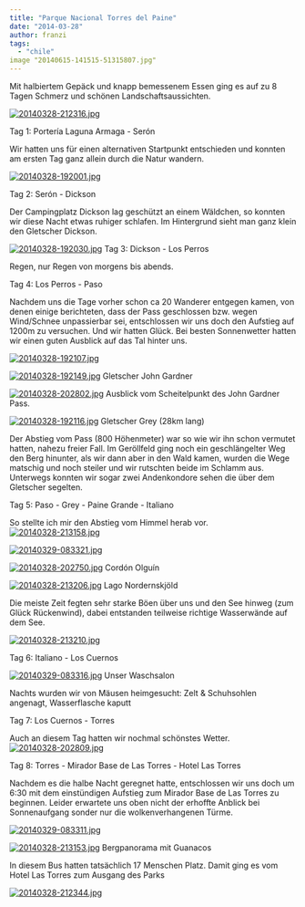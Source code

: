 ```yaml
---
title: "Parque Nacional Torres del Paine"
date: "2014-03-28"
author: franzi
tags: 
  - "chile"
image "20140615-141515-51315807.jpg"
---
```


Mit halbiertem Gepäck und knapp bemessenem Essen ging es auf zu 8 Tagen Schmerz und schönen Landschaftsaussichten.

[![20140328-212316.jpg](images/20140328-212316.jpg)](https://hafenstrand.wordpress.com/wp-content/uploads/2014/03/20140328-212316.jpg)

Tag 1: Portería Laguna Armaga - Serón

Wir hatten uns für einen alternativen Startpunkt entschieden und konnten am ersten Tag ganz allein durch die Natur wandern.

[![20140328-192001.jpg](images/20140328-192001.jpg)](https://hafenstrand.wordpress.com/wp-content/uploads/2014/03/20140328-192001.jpg)

Tag 2: Serón - Dickson

Der Campingplatz Dickson lag geschützt an einem Wäldchen, so konnten wir diese Nacht etwas ruhiger schlafen. Im Hintergrund sieht man ganz klein den Gletscher Dickson.

[![20140328-192030.jpg](images/20140328-192030.jpg)](https://hafenstrand.wordpress.com/wp-content/uploads/2014/03/20140328-192030.jpg) Tag 3: Dickson - Los Perros

Regen, nur Regen von morgens bis abends.

Tag 4: Los Perros - Paso

Nachdem uns die Tage vorher schon ca 20 Wanderer entgegen kamen, von denen einige berichteten, dass der Pass geschlossen bzw. wegen Wind/Schnee unpassierbar sei, entschlossen wir uns doch den Aufstieg auf 1200m zu versuchen. Und wir hatten Glück. Bei besten Sonnenwetter hatten wir einen guten Ausblick auf das Tal hinter uns.

[![20140328-192107.jpg](images/20140328-192107.jpg)](https://hafenstrand.wordpress.com/wp-content/uploads/2014/03/20140328-192107.jpg)

[![20140328-192149.jpg](images/20140328-192149.jpg)](https://hafenstrand.wordpress.com/wp-content/uploads/2014/03/20140328-192149.jpg) Gletscher John Gardner

[![20140328-202802.jpg](images/20140328-202802.jpg)](https://hafenstrand.wordpress.com/wp-content/uploads/2014/03/20140328-202802.jpg) Ausblick vom Scheitelpunkt des John Gardner Pass.

[![20140328-192116.jpg](images/20140328-192116.jpg)](https://hafenstrand.wordpress.com/wp-content/uploads/2014/03/20140328-192116.jpg) Gletscher Grey (28km lang)

Der Abstieg vom Pass (800 Höhenmeter) war so wie wir ihn schon vermutet hatten, nahezu freier Fall. Im Geröllfeld ging noch ein geschlängelter Weg den Berg hinunter, als wir dann aber in den Wald kamen, wurden die Wege matschig und noch steiler und wir rutschten beide im Schlamm aus. Unterwegs konnten wir sogar zwei Andenkondore sehen die über dem Gletscher segelten.

Tag 5: Paso - Grey - Paine Grande - Italiano

So stellte ich mir den Abstieg vom Himmel herab vor. [![20140328-213158.jpg](images/20140328-213158.jpg)](https://hafenstrand.wordpress.com/wp-content/uploads/2014/03/20140328-213158.jpg)

[![20140329-083321.jpg](images/20140329-083321.jpg)](https://hafenstrand.wordpress.com/wp-content/uploads/2014/03/20140329-083321.jpg)

[![20140328-202750.jpg](images/20140328-202750.jpg)](https://hafenstrand.wordpress.com/wp-content/uploads/2014/03/20140328-202750.jpg) Cordón Olguín

  
  
[![20140328-213206.jpg](images/20140328-213206.jpg)](https://hafenstrand.wordpress.com/wp-content/uploads/2014/03/20140328-213206.jpg) Lago Nordernskjöld

Die meiste Zeit fegten sehr starke Böen über uns und den See hinweg (zum Glück Rückenwind), dabei entstanden teilweise richtige Wasserwände auf dem See.  
  
[![20140328-213210.jpg](images/20140328-213210.jpg)](https://hafenstrand.wordpress.com/wp-content/uploads/2014/03/20140328-213210.jpg)

Tag 6: Italiano - Los Cuernos  
  
[![20140329-083316.jpg](images/20140329-083316.jpg)](https://hafenstrand.wordpress.com/wp-content/uploads/2014/03/20140329-083316.jpg) Unser Waschsalon

Nachts wurden wir von Mäusen heimgesucht: Zelt & Schuhsohlen angenagt, Wasserflasche kaputt

Tag 7: Los Cuernos - Torres

Auch an diesem Tag hatten wir nochmal schönstes Wetter. [![20140328-202809.jpg](images/20140328-202809.jpg)](https://hafenstrand.wordpress.com/wp-content/uploads/2014/03/20140328-202809.jpg)

Tag 8: Torres - Mirador Base de Las Torres - Hotel Las Torres

Nachdem es die halbe Nacht geregnet hatte, entschlossen wir uns doch um 6:30 mit dem einstündigen Aufstieg zum Mirador Base de Las Torres zu beginnen. Leider erwartete uns oben nicht der erhoffte Anblick bei Sonnenaufgang sonder nur die wolkenverhangenen Türme.  
  
[![20140329-083311.jpg](images/20140329-083311.jpg)](https://hafenstrand.wordpress.com/wp-content/uploads/2014/03/20140329-083311.jpg)

  
  
[![20140328-213153.jpg](images/20140328-213153.jpg)](https://hafenstrand.wordpress.com/wp-content/uploads/2014/03/20140328-213153.jpg) Bergpanorama mit Guanacos

In diesem Bus hatten tatsächlich 17 Menschen Platz. Damit ging es vom Hotel Las Torres zum Ausgang des Parks  
  
[![20140328-212344.jpg](images/20140328-212344.jpg)](https://hafenstrand.wordpress.com/wp-content/uploads/2014/03/20140328-212344.jpg)
